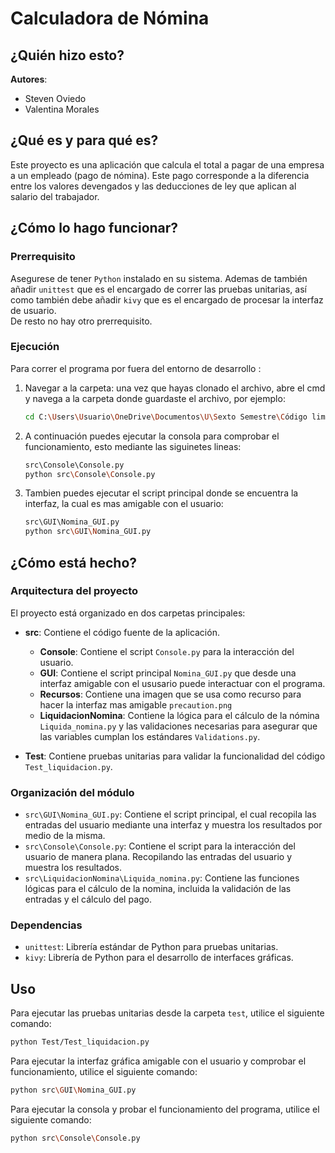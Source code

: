 # Calculadora de Nómina
## ¿Quién hizo esto?
**Autores**:
- Steven Oviedo
- Valentina Morales
## ¿Qué es y para qué es?
Este proyecto es una aplicación que calcula el total a pagar de una empresa a un empleado (pago de nómina). Este pago corresponde a la diferencia entre los valores devengados y las deducciones de ley que aplican al salario del trabajador.
## ¿Cómo lo hago funcionar?
### Prerrequisito
Asegurese de tener ``Python`` instalado en su sistema. Ademas de también añadir `unittest` que es el encargado de correr las pruebas unitarias, así como también debe añadir `kivy`  que es el encargado de procesar la interfaz de usuario.<br>
De resto no hay otro prerrequisito.

### Ejecución
Para correr el programa por fuera del entorno de desarrollo :
1. Navegar a la carpeta: una vez que hayas clonado el archivo, abre el cmd y navega a la carpeta donde guardaste el archivo, por ejemplo:
   ```bash
   cd C:\Users\Usuario\OneDrive\Documentos\U\Sexto Semestre\Código limpio\Clean-Code-1
   ``` 
2. A continuación puedes ejecutar la consola para comprobar el funcionamiento, esto mediante las siguinetes lineas: <br>
   ```bash
   src\Console\Console.py
   python src\Console\Console.py
   ```
3. Tambien puedes ejecutar el script principal donde se encuentra la interfaz, la cual es mas amigable con el usuario: <br>
   ```bash
   src\GUI\Nomina_GUI.py
   python src\GUI\Nomina_GUI.py
   ```

## ¿Cómo está hecho?
### Arquitectura del proyecto
El proyecto está organizado en dos carpetas principales:
- **src**: Contiene el código fuente de la aplicación.
   - **Console**: Contiene el script `Console.py` para la interacción del usuario.
   - **GUI**: Contiene el script principal `Nomina_GUI.py` que desde una interfaz amigable con el ususario puede interactuar con el programa.
   - **Recursos**: Contiene una imagen que se usa como recurso para hacer la interfaz mas amigable `precaution.png` 
   - **LiquidacionNomina**: Contiene la lógica para el cálculo de la nómina `Liquida_nomina.py` y las validaciones necesarias para asegurar que las variables cumplan los estándares `Validations.py`.
  
- **Test**: Contiene pruebas unitarias para validar la funcionalidad del código `Test_liquidacion.py`.
### Organización del módulo
- `src\GUI\Nomina_GUI.py`: Contiene el script principal, el cual recopila las entradas del usuario mediante una interfaz y muestra los resultados por medio de la misma.
- `src\Console\Console.py`: Contiene el script para la interacción del usuario de manera plana. Recopilando las entradas del usuario y muestra los resultados.
- `src\LiquidacionNomina\Liquida_nomina.py`: Contiene las funciones lógicas para el cálculo de la nomina, incluida la validación de las entradas y el cálculo del pago.
### Dependencias
- `unittest`: Librería estándar de Python para pruebas unitarias.
- `kivy`: Librería de Python para el desarrollo de interfaces gráficas.
## Uso
Para ejecutar las pruebas unitarias desde la carpeta `test`, utilice el siguiente comando:
```bash
python Test/Test_liquidacion.py
```
Para ejecutar la interfaz gráfica amigable con el usuario y comprobar el funcionamiento, utilice el siguiente comando:
```bash
python src\GUI\Nomina_GUI.py
```
Para ejecutar la consola y probar el funcionamiento del programa, utilice el siguiente comando:
```bash
python src\Console\Console.py
```
